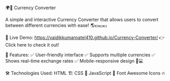 🌍💱 Currency Converter

A simple and interactive Currency Converter that allows users to convert between different currencies with ease! 🌎💵💶💷

📌 Live Demo: https://vaidikkumarpatel410.github.io/Currency-Converter/
👉 Click here to check it out!

🎨 Features:
✅ User-friendly interface
✅ Supports multiple currencies
✅ Shows real-time exchange rates
✅ Mobile-responsive design 📱💻

🛠️ Technologies Used:
HTML 🏗️
CSS 🎨
JavaScript 🚀
Font Awesome Icons 🔥
